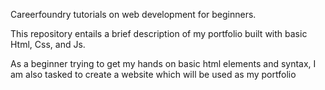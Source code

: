 

Careerfoundry tutorials on web development for beginners.

This repository entails a brief description of my portfolio built with basic Html, Css, and Js.

As a beginner trying to get my hands on basic html elements and syntax, I am also tasked to create a website which will be used as my portfolio 